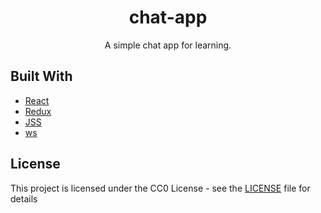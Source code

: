 <h1 align="center">chat-app</h1>
<p align="center">A simple chat app for learning.</p>

## Built With

* [React](https://reactjs.org/)
* [Redux](https://redux.js.org/)
* [JSS](https://cssinjs.org/)
* [ws](https://github.com/websockets/ws)

## License

This project is licensed under the CC0 License - see the [LICENSE](LICENSE) file for details
